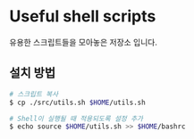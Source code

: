 # Useful shell scripts
유용한 스크립트들을 모아놓은 저장소 입니다.

## 설치 방법
```bash
# 스크립트 복사
$ cp ./src/utils.sh $HOME/utils.sh

# Shell이 실행될 때 적용되도록 설정 추가
$ echo source $HOME/utils.sh >> $HOME/bashrc
```
